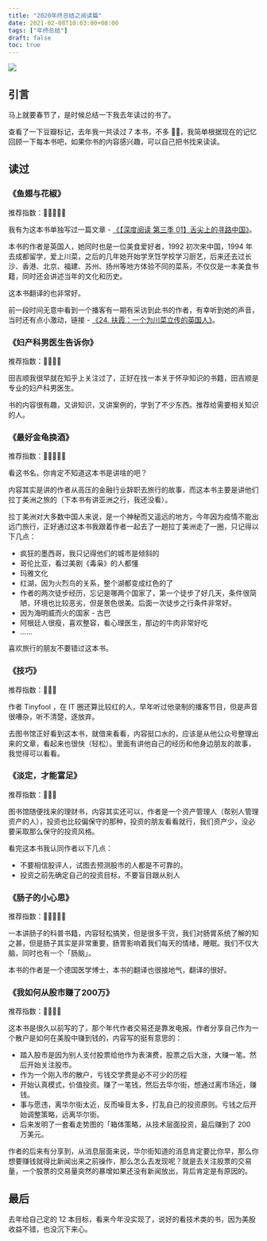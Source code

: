 ```yaml
---
title: "2020年终总结之阅读篇"
date: 2021-02-08T10:03:00+08:00
tags: ["年终总结"] 
draft: false
toc: true
---
```


![](https://blog-1251237404.cos.ap-guangzhou.myqcloud.com/20210209LLRsLQ.png)

## 引言

马上就要春节了，是时候总结一下我去年读过的书了。

查看了一下豆瓣标记，去年我一共读过 7 本书，不多 🤦‍♂️，我简单根据现在的记忆回顾一下每本书吧，如果你书的内容感兴趣，可以自己把书找来读读。

<!--more-->

## 读过

### 《鱼翅与花椒》

推荐指数：🌟🌟🌟🌟🌟

我有为这本书单独写过一篇文章 - [《【深度阅读 第三季 01】舌尖上的寻路中国》](https://blog.forecho.com/readeep-s03e01.html)。

本书的作者是英国人，她同时也是一位美食爱好者，1992 初次来中国，1994 年去成都留学，爱上川菜，之后的几年她开始学烹饪学校学习厨艺，后来还去过长沙、香港、北京、福建、苏州、扬州等地方体验不同的菜系，不仅仅是一本美食书籍，同时还会讲述当年的文化和历史。

这本书翻译的也非常好。

前一段时间无意中看到一个播客有一期有采访到此书的作者，有幸听到她的声音，当时还有点小激动，链接 -  [《24. 扶霞：一个为川菜立传的英国人》](https://thinkagepodcast.fireside.fm/24)。

### 《妇产科男医生告诉你》

推荐指数：🌟🌟🌟🌟

田吉顺我很早就在知乎上关注过了，正好在找一本关于怀孕知识的书籍，田吉顺是专业的妇产科男医生。

书的内容很有趣，又讲知识，又讲案例的，学到了不少东西。推荐给需要相关知识的人。


### 《最好金龟换酒》

推荐指数：🌟🌟🌟🌟🌟

看这书名，你肯定不知道这本书是讲啥的吧？

内容其实是讲的作者从高压的金融行业辞职去旅行的故事，而这本书主要是讲他们拉丁美洲之旅的（下本书有讲亚洲之行，我还没看）。

拉丁美洲对大多数中国人来说，是一个神秘而又遥远的地方，今年因为疫情不能出远门旅行，正好通过这本书我跟着作者一起去了一趟拉丁美洲走了一圈，只记得以下几点：

- 疯狂的墨西哥，我只记得他们的城市是倾斜的
- 哥伦比亚，看过美剧《毒枭》的人都懂
- 玛雅文化
- 红湖，因为火烈鸟的关系，整个湖都变成红色的了
- 作者的两次徒步经历，忘记是哪两个国家了，第一个徒步了好几天，条件很简陋，环境也比较恶劣，但是景色很美。后面一次徒步之行条件非常好。
- 因为海明威而火的国家 - 古巴
- 阿根廷人很瘦，喜欢整容，看心理医生，那边的牛肉非常好吃
- ……

喜欢旅行的朋友不要错过这本书。


### 《技巧》

推荐指数：🌟🌟🌟

作者 Tinyfool ，在 IT 圈还算比较红的人，早年听过他录制的播客节目，但是声音很嘈杂，听不清楚，逐放弃。

去图书馆正好看到这本书，就借来看看，内容挺口水的，应该是从他公众号整理出来的文章，看起来也很快（轻松）。里面有讲他自己的经历和他身边朋友的故事，我觉得可以看看。

### 《淡定，才能富足》

推荐指数：🌟🌟🌟

图书馆随便找来的理财书，内容其实还可以，作者是一个资产管理人（帮别人管理资产的人），投资也比较偏保守的那种，投资的朋友看看就行，我们资产少，没必要采取那么保守的投资风格。

看完这本书我认同作者以下几点：

- 不要相信股评人，试图去预测股市的人都是不可靠的。
- 投资之前先确定自己的投资目标，不要盲目跟从别人

### 《肠子的小心思》

推荐指数：🌟🌟🌟🌟🌟

一本讲肠子的科普书籍，内容轻松搞笑，但是很多干货，我们对肠胃系统了解的知之甚，但是肠子其实是非常重要，肠胃影响着我们每天的情绪，睡眠。我们不仅大脑，同时也有一个「肠脑」。

本书的作者是一个德国医学博士，本书的翻译也很接地气，翻译的很好。

### 《我如何从股市赚了200万》

推荐指数：🌟🌟🌟🌟

这本书是很久以前写的了，那个年代作者交易还是靠发电报。作者分享自己作为一个散户是如何在美股中赚到钱的，内容写的挺有意思的：

- 踏入股市是因为别人支付股票给他作为表演费，股票之后大涨，大赚一笔。然后开始关注股市。
- 作为一个刚入市的散户，亏钱交学费是必不可少的历程
- 开始认真模式，价值投资。赚了一笔钱，然后去华尔街，想通过离市场近，赚钱。
- 事与愿违，离华尔街太近，反而噪音太多，打乱自己的投资原则。亏钱之后开始调整策略，远离华尔街。
- 后来发明了一套看走势图的「箱体策略，从技术层面投资，最后赚到了 200 万美元。

作者的后来有分享到，从消息层面来说，华尔街知道的消息肯定要比你早，那么你想要赚钱就得比新闻出来之前操作，那么怎么去发现呢？就是去关注股票的交易量，一个股票的交易量突然的暴增如果还没有新闻放出，背后肯定是有原因的。

## 最后

去年给自己定的 12 本目标，看来今年没实现了，说好的看技术类的书，因为美股收益不错，也没沉下来心。
